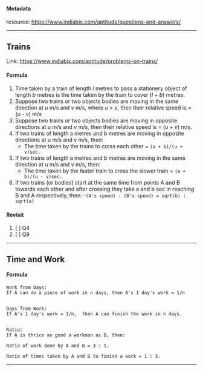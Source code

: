 #### Metadata
resource: https://www.indiabix.com/aptitude/questions-and-answers/

---

## Trains

Link: https://www.indiabix.com/aptitude/problems-on-trains/

#### Formula

1.  Time taken by a train of length _l_ metres to pass a stationery object of length _b_ metres is the time taken by the train to cover (_l_ + _b_) metres.
2.  Suppose two trains or two objects bodies are moving in the same direction at _u_ m/s and _v_ m/s, where _u_ > _v_, then their relative speed is = (_u_ - _v_) m/s
2.  Suppose two trains or two objects bodies are moving in opposite directions at _u_ m/s and _v_ m/s, then their relative speed is = (_u_ + _v_) m/s.
3. If two trains of length a metres and b metres are moving in opposite directions at u m/s and v m/s, then:
	- The time taken by the trains to cross each other =	`(a + b)/(u + v)sec.`
4. If two trains of length a metres and b metres are moving in the same direction at u m/s and v m/s, then:
	-  The time taken by the faster train to cross the slower train =	`(a + b)/(u - v)sec.`
5. If two trains (or bodies) start at the same time from points A and B towards each other and after crossing they take a and b sec in reaching B and A respectively, then: 
	-`(A's speed) : (B's speed) = sqrt(b) : sqrt(a)`

#### Revisit
1. [ ] Q4
2. [ ] Q9

---

## Time and Work

#### Formula
```
Work from Days:
If A can do a piece of work in n days, then A's 1 day's work = 1/n


Days from Work:
If A's 1 day's work = 1/n,	then A can finish the work in n days.


Ratio:
If A is thrice as good a workman as B, then:

Ratio of work done by A and B = 3 : 1.

Ratio of times taken by A and B to finish a work = 1 : 3.
```

---
